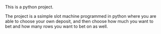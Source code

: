This is a python project.

The project is a ssimple slot machine programmed in python where you are able to choose your own deposit, and then choose how much you want to bet and how many rows you want to bet on as well.